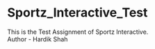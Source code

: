 # Sportz_Interactive_Test
This is the Test Assignment of Sportz Interactive.
<br>
Author - Hardik Shah
